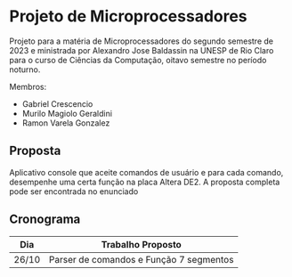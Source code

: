 # Projeto de Microprocessadores
Projeto para a matéria de Microprocessadores do segundo semestre de 2023 e 
ministrada por Alexandro Jose Baldassin na UNESP de Rio Claro para o curso
de Ciências da Computação, oitavo semestre no período noturno.  

Membros:
- Gabriel Crescencio
- Murilo Magiolo Geraldini
- Ramon Varela Gonzalez

## Proposta
Aplicativo console que aceite comandos de usuário e para cada comando, 
desempenhe uma certa função na placa Altera DE2. A proposta completa pode
ser encontrada no enunciado

## Cronograma

| Dia     | Trabalho Proposto                       |
|---------|-----------------------------------------|
| 26/10   | Parser de comandos e Função 7 segmentos |


